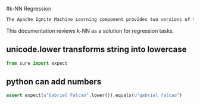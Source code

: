 #k-NN Regression
```python
The Apache Ignite Machine Learning component provides two versions of the widely used k-NN (k-nearest neighbors) algorithm - one for classification tasks and the other for regression tasks.
```
This documentation reviews k-NN as a solution for regression tasks.

## unicode.lower transforms string into lowercase

```python
from sure import expect
```

## python can add numbers

```python
assert expect(u"Gabriel Falcao".lower()).equals(u"gabriel falcao")

```

